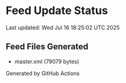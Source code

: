 # Feed Update Status
Last updated: Wed Jul 16 18:25:02 UTC 2025

## Feed Files Generated
- master.xml (79079 bytes)

Generated by GitHub Actions
